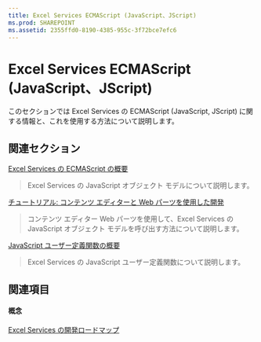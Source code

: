 ```yaml
---
title: Excel Services ECMAScript (JavaScript、JScript)
ms.prod: SHAREPOINT
ms.assetid: 2355ffd0-8190-4385-955c-3f72bce7efc6
---
```



# Excel Services ECMAScript (JavaScript、JScript)

このセクションでは Excel Services の ECMAScript (JavaScript, JScript) に関する情報と、これを使用する方法について説明します。
  
    
    


## 関連セクション


 [Excel Services の ECMAScript の概要](excel-services-ecmascript-overview.md)
  
    
    
> Excel Services の JavaScript オブジェクト モデルについて説明します。
    
  
 [チュートリアル: コンテンツ エディターと Web パーツを使用した開発](walkthrough-developing-using-the-content-editor-web-part.md)
  
    
    
> コンテンツ エディター Web パーツを使用して、Excel Services の JavaScript オブジェクト モデルを呼び出す方法について説明します。
    
  
 [JavaScript ユーザー定義関数の概要](javascript-user-defined-functions-overview.md)
  
    
    
> Excel Services の JavaScript ユーザー定義関数について説明します。
    
  

## 関連項目


#### 概念


  
    
    
 [Excel Services の開発ロードマップ](excel-services-development-roadmap.md)
